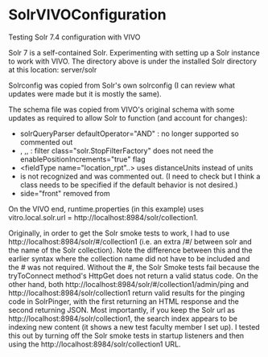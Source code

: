 # SolrVIVOConfiguration
Testing Solr 7.4 configuration with VIVO 

Solr 7 is a self-contained Solr.  Experimenting with setting up a Solr instance to work with VIVO.
The directory above is under the installed Solr directory at this location:
server/solr

Solrconfig was copied from Solr's own solrconfig (I can review what updates were made but it is mostly the same). 

The schema file was copied from VIVO's original schema with some updates as required to allow Solr to function (and account for changes):
- solrQueryParser defaultOperator="AND" : no longer supported so commented out
- <fieldType name="text_unstemmed" class="solr.TextField" positionIncrementGap="100">, <fieldType name="textgen" class="solr.TextField" positionIncrementGap="100">,<fieldType name="lowercase" class="solr.TextField" positionIncrementGap="100">, <fieldtype name="edgengram_stemmed"  class="solr.TextField">: filter class="solr.StopFilterFactory" does not need the enablePositionIncrements="true" flag 
- <fieldType name="location_rpt"..> uses distanceUnits instead of units
- <similarity class="org.apache.lucene.search.similarities.DefaultSimilarity"> is not recognized and was commented out. (I need to check but I think a class needs to be specified if the default behavior is not desired.)
- side="front" removed from  <filter class="solr.EdgeNGramFilterFactory">
 
 
On the VIVO end, runtime.properties (in this example) uses vitro.local.solr.url = http://localhost:8984/solr/collection1.

Originally, in order to get the Solr smoke tests to work, I had to use http://localhost:8984/solr/#/collection1 (i.e. an extra /#/ between solr and the name of the Solr collection). Note the difference between this and the earlier syntax where the collection name did not have to be included and the # was not required.  Without the #, the Solr Smoke tests fail because the tryToConnect method's HttpGet does not return a valid status code.  On the other hand, both http://localhost:8984/solr/#/collection1/admin/ping and  http://localhost:8984/solr/collection1 return valid results for the pinging code in SolrPinger, with the first returning an HTML response and the second returning JSON. Most importantly, if you keep the Solr url as http://localhost:8984/solr/collection1, the search index appears to be indexing new content (it shows a new test faculty member I set up).  I tested this out by turning off the Solr smoke tests in startup listeners and then using the http://localhost:8984/solr/collection1 URL.  